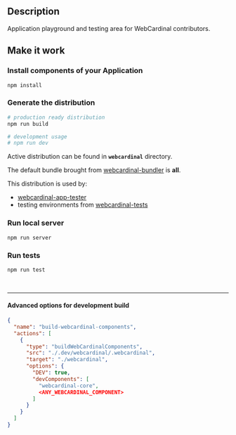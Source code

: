 ## Description

Application playground and testing area for WebCardinal contributors.

## Make it work

### Install components of your Application

```
npm install
```

### Generate the distribution

```bash
# production ready distribution
npm run build

# development usage
# npm run dev 
```

Active distribution can be found in __`webcardinal`__ directory.

The default bundle brought from [webcardinal-bundler](https://github.com/webcardinal/webcardinal-bundler) is __all__.

This distribution is used by:
- [webcardinal-app-tester](https://github.com/webcardinal/webcardinal-app-tester)
- testing environments from [webcardinal-tests](https://github.com/webcardinal/webcardinal-tests)

### Run local server

```
npm run server
```

### Run tests

```
npm run test
```

<br>

---

#### Advanced options for development build

```json
{
  "name": "build-webcardinal-components",
  "actions": [
    {
      "type": "buildWebCardinalComponents",
      "src": "./.dev/webcardinal/.webcardinal",
      "target": "./webcardinal",
      "options": {
        "DEV": true,
        "devComponents": [
          "webcardinal-core",
          <ANY_WEBCARDINAL_COMPONENT>
        ]
      }
    }
  ]
}
  
```